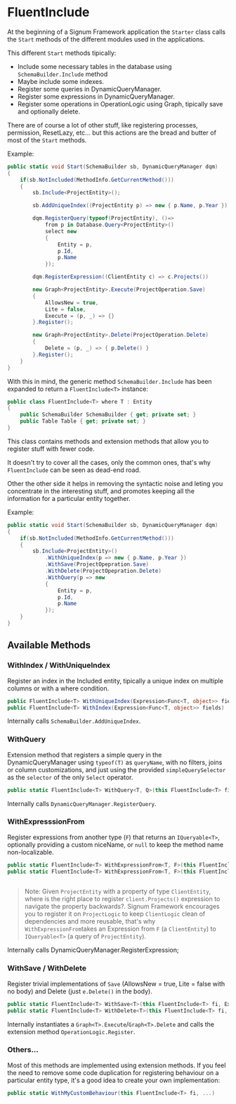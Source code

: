 ﻿# FluentInclude

At the beginning of a Signum Framework application the `Starter` class calls the `Start` methods of the different modules used in the applications. 

This different `Start` methods tipically: 

* Include some necessary tables in the database using `SchemaBuilder.Include` method
* Maybe include some indexes. 
* Register some queries in DynamicQueryManager.
* Register some expressions in DynamicQueryManager.
* Register some operations in OperationLogic using Graph<T>, tipically save and optionally delete.

There are of course a lot of other stuff, like registering processes, permission, ResetLazy, etc... but this actions are the bread and butter of most of the `Start` methods. 

Example: 

```C#
public static void Start(SchemaBuilder sb, DynamicQueryManager dqm)
{
    if(sb.NotIncluded(MethodInfo.GetCurrentMethod()))
	{
		sb.Include<ProjectEntity>();

		sb.AddUniqueIndex((ProjectEntity p) => new { p.Name, p.Year });

		dqm.RegisterQuery(typeof(ProjectEntity), ()=> 
			from p in Database.Query<ProjectEntity>()
			select new 
			{
				Entity = p,
				p.Id,
				p.Name 
			});

		dqm.RegisterExpression((ClientEntity c) => c.Projects())

		new Graph<ProjectEntity>.Execute(ProjectOperation.Save)
		{
		    AllowsNew = true, 
			Lite = false,
			Execute = (p, _) => {}
		}.Register();

		new Graph<ProjectEntity>.Delete(ProjectOperation.Delete)
		{
			Delete = (p, _) => { p.Delete() }
		}.Register();
	}
}
```

With this in mind, the generic method `SchemaBuilder.Include` has been expanded to return a `FluentInclude<T>` instance: 

```C#
public class FluentInclude<T> where T : Entity
{
    public SchemaBuilder SchemaBuilder { get; private set; }
    public Table Table { get; private set; }
}
```

This class contains methods and extension methods that allow you to register stuff with fewer code. 

It doesn't try to cover all the cases, only the common ones, that's why `FluentInclude` can be seen as dead-end road.

Other the other side it helps in removing the syntactic noise and leting you concentrate in the interesting stuff, and promotes keeping all the information for a particular entity together. 

Example: 

```C#
public static void Start(SchemaBuilder sb, DynamicQueryManager dqm)
{
    if(sb.NotIncluded(MethodInfo.GetCurrentMethod()))
	{
		sb.Include<ProjectEntity>()
			.WithUniqueIndex(p => new { p.Name, p.Year })
			.WithSave(ProjectOpepration.Save)
			.WithDelete(ProjectOpepration.Delete)
			.WithQuery(p => new 
			{
				Entity = p,
				p.Id,
				p.Name 
			});
	}
}
```

## Available Methods 

### WithIndex / WithUniqueIndex

Register an index in the Included entity, tipically a unique index on multiple columns or with a where condition.  

```C#
public FluentInclude<T> WithUniqueIndex(Expression<Func<T, object>> fields, Expression<Func<T, bool>> where = null)
public FluentInclude<T> WithIndex(Expression<Func<T, object>> fields)
```

Internally calls `SchemaBuilder.AddUniqueIndex`.

### WithQuery

Extension method that registers a simple query in the DynamicQueryManager using `typeof(T)` as `queryName`, with no filters, joins or column customizations, and just using the provided `simpleQuerySelector` as the `selector` of the only `Select` operator. 

```C#
public static FluentInclude<T> WithQuery<T, Q>(this FluentInclude<T> fi, DynamicQueryManager dqm, Expression<Func<T, Q>> simpleQuerySelector) where T : Entity
```

Internally calls `DynamicQueryManager.RegisterQuery`.

### WithExpresssionFrom

Register expressions from another type (`F`) that returns an `IQueryable<T>`, optionally providing a custom niceName, or `null` to keep the method name non-localizable.



```C#
public static FluentInclude<T> WithExpressionFrom<T, F>(this FluentInclude<T> fi, DynamicQueryManager dqm, Expression<Func<F, IQueryable<T>>> lambdaToMethodOrProperty) where T : Entity
public static FluentInclude<T> WithExpressionFrom<T, F>(this FluentInclude<T> fi, DynamicQueryManager dqm, Expression<Func<F, IQueryable<T>>> lambdaToMethodOrProperty, Func<string> niceName) where T : Entity
        
```

> Note: Given `ProjectEntity` with a property of type `ClientEntity`, where is the right place to register `client.Projects()` expression to navigate the property backwards?. 
> Signum Framework encourages you to register it on `ProjectLogic` to keep `ClientLogic` clean of dependencies and more reusable, that's why `WithExpressionFrom`takes an
> Expression from `F` (a `ClientEntity`) to `IQueryable<T>` (a query of `ProjectEntity`). 

Internally calls DynamicQueryManager.RegisterExpression;

### WithSave / WithDelete

Register trivial implementations of `Save` (AllowsNew = true, Lite = false with no body) and Delete (just `e.Delete()` in the body).

```C#
public static FluentInclude<T> WithSave<T>(this FluentInclude<T> fi, ExecuteSymbol<T> saveOperation) where T : Entity
public static FluentInclude<T> WithDelete<T>(this FluentInclude<T> fi, DeleteSymbol<T> delete) where T : Entity
```

Internally instantiates a `Graph<T>.Execute`/`Graph<T>.Delete` and calls the extension method `OperationLogic.Register`. 

### Others...

Most of this methods are implemented using extension methods. If you feel the need to remove some code duplication for registering 
behaviour on a particular entity type, it's a good idea to create your own implementation: 


```C#
public static WithMyCustomBehaviour(this FluentInclude<T> fi, ...)
```

